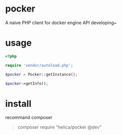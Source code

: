# pocker
A naive PHP client for docker engine API
developing~

# usage
```php
<?php

require 'vendor/autoload.php';

$pocker = Pocker::getInstance();

$pocker->getInfo();
```

# install
recommand composer

> composer require "helica/pocker @dev"

